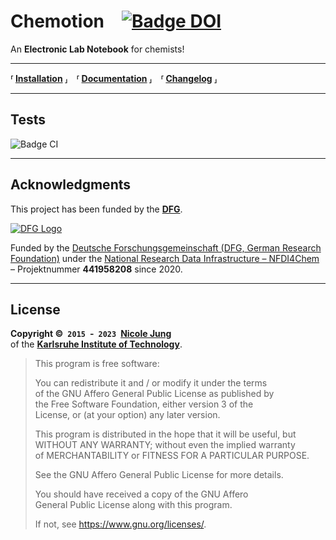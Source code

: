 # Chemotion [![Badge DOI]][DOI]

An **Electronic Lab Notebook** for chemists!

---

**⸢ [Installation] ⸥ ⸢ [Documentation] ⸥ ⸢ [Changelog] ⸥**

---

## Tests

![Badge CI]

---

## Acknowledgments

This project has been funded by the **[DFG]**.

[![DFG Logo]][DFG]

Funded by the [Deutsche Forschungsgemeinschaft (DFG, German Research Foundation)](https://www.dfg.de/) under the [National Research Data Infrastructure – NFDI4Chem](https://nfdi4chem.de/) – Projektnummer **441958208** since 2020.

---

## License

**Copyright © `2015` - `2023` [Nicole Jung]** <br>
of the **[Karlsruhe Institute of Technology]**.

> This program is free software:
>
> You can redistribute it and / or  modify it under the terms <br>
> of the GNU Affero General Public License as published by <br>
> the Free Software Foundation, either version 3 of the <br>
> License, or (at your option) any later version.
>
> This program is distributed in the hope that it will be useful, but <br>
> WITHOUT ANY WARRANTY; without even the implied warranty <br>
> of MERCHANTABILITY or FITNESS FOR A PARTICULAR PURPOSE.
>
> See the GNU Affero General Public License for more details.
>
> You should have received a copy of the GNU Affero<br>
> General Public License along with this program.
>
> If not, see <https://www.gnu.org/licenses/>.



<!----------------------------------------------------------------------------->

[Installation]: https://www.chemotion.net/docs/eln/install_configure
[Documentation]: https://www.chemotion.net/docs/eln
[Changelog]: CHANGELOG.md

[DFG]: https://www.dfg.de/en/
[DFG Logo]: https://chemotion.net/img/logos/DFG_logo.png

[Nicole Jung]: mailto:nicole.jung@kit.edu
[Karlsruhe Institute of Technology]: https://www.kit.edu/english/

[DOI]: https://doi.org/10.5281/zenodo.1054134

[Badge CI]: https://github.com/ComPlat/chemotion_ELN/actions/workflows/ci.yml/badge.svg?branch=main
[Badge DOI]: https://zenodo.org/badge/DOI/10.5281/zenodo.1054134.svg
